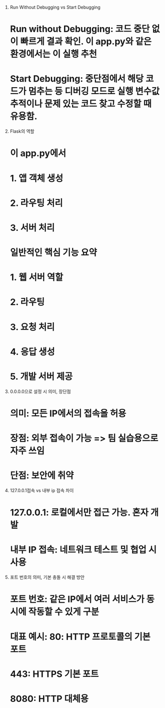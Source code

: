 1. Run Without Debugging vs Start Debugging
    # Run without Debugging: 코드 중단 없이 빠르게 결과 확인. 이 app.py와 같은 환경에서는 이 실행 추천
    # Start Debugging: 중단점에서 해당 코드가 멈추는 등 디버깅 모드로 실행 변수값 추적이나 문제 있는 코드 찾고 수정할 때 유용함.

2. Flask의 역할
    # 이 app.py에서
    #   1. 앱 객체 생성
    #   2. 라우팅 처리
    #   3. 서버 처리
    # 일반적인 핵심 기능 요약
    #   1. 웹 서버 역할
    #   2. 라우팅
    #   3. 요청 처리
    #   4. 응답 생성
    #   5. 개발 서버 제공

3. 0.0.0.0으로 설정 시 의미, 장단점
    # 의미: 모든 IP에서의 접속을 허용
    # 장점: 외부 접속이 가능 => 팀 실습용으로 자주 쓰임
    # 단점: 보안에 취약

4. 127.0.0.1접속 vs 내부 ip 접속 차이
    # 127.0.0.1: 로컬에서만 접근 가능. 혼자 개발
    # 내부 IP 접속: 네트워크 테스트 및 협업 시 사용

5. 포트 번호의 의미, 기본 충돌 시 해결 방안
    # 포트 번호: 같은 IP에서 여러 서비스가 동시에 작동할 수 있게 구분
    # 대표 예시: 80: HTTP 프로토콜의 기본 포트
    #          443: HTTPS 기본 포트
    #          8080: HTTP 대체용